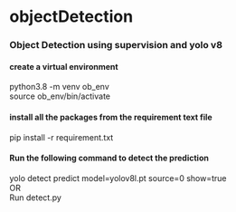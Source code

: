 # objectDetection
### Object Detection using supervision and yolo v8

#### create a virtual environment
python3.8 -m venv ob_env </br>
source ob_env/bin/activate

#### install all the packages from the requirement text file
pip install -r requirement.txt

#### Run the following command to detect the prediction
yolo detect predict model=yolov8l.pt source=0 show=true </br>
OR </br>
Run detect.py

